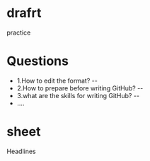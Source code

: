 # drafrt
practice  
# Questions
* 1.How to edit the format?
--
* 2.How to prepare before writing GitHub?
--
* 3.what are the skills for writing GitHub?
--  
* ....  
# sheet

Headlines
